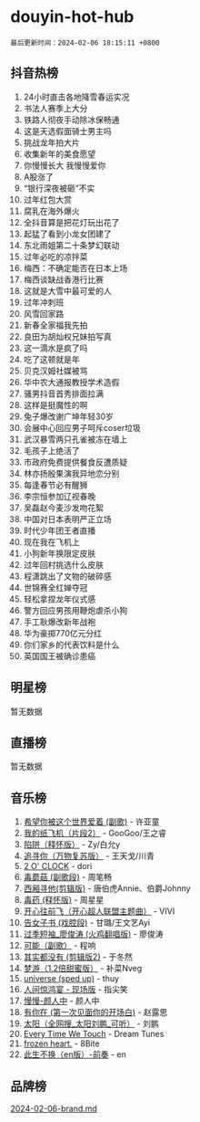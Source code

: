 # douyin-hot-hub

`最后更新时间：2024-02-06 18:15:11 +0800`

## 抖音热榜

1. 24小时直击各地降雪春运实况
1. 书法人赛季上大分
1. 铁路人彻夜手动除冰保畅通
1. 这是天选假面骑士男主吗
1. 挑战龙年拍大片
1. 收集新年的美食愿望
1. 你慢慢长大 我慢慢爱你
1. A股涨了
1. “银行深夜被砸”不实
1. 过年红包大赏
1. 腐乳在海外爆火
1. 全抖音算是把花灯玩出花了
1. 起猛了看到小龙女团建了
1. 东北雨姐第二十条梦幻联动
1. 过年必吃的凉拌菜
1. 梅西：不确定能否在日本上场
1. 梅西谈缺战香港行比赛
1. 这就是大雪中最可爱的人
1. 过年冲刺班
1. 风雪回家路
1. 新春全家福我先拍
1. 良田为胡灿权兄妹拍写真
1. 这一滴水是疯了吗
1. 吃了这顿就是年
1. 贝克汉姆社媒被骂
1. 华中农大通报教授学术造假
1. 骚男抖音首秀排面拉满
1. 这样是挺魔性的啊
1. 兔子爆改谢广坤年轻30岁
1. 会展中心回应男子呵斥coser垃圾
1. 武汉暴雪两只孔雀被冻在墙上
1. 毛孩子上绝活了
1. 市政府免费提供餐食反遭质疑
1. 林亦扬殷果演我异地恋分别
1. 每逢春节必有醒狮
1. 李宗恒参加辽视春晚
1. 吴磊赵今麦沙发吻花絮
1. 中国对日本表明严正立场
1. 时代少年团王者直播
1. 现在我在飞机上
1. 小狗新年换限定皮肤
1. 过年回村挑选什么皮肤
1. 程潇跳出了文物的破碎感
1. 世锦赛全红婵夺冠
1. 轻松拿捏龙年仪式感
1. 警方回应男孩用鞭炮虐杀小狗
1. 手工耿爆改新年战袍
1. 华为豪掷770亿元分红
1. 你们家乡的代表饮料是什么
1. 英国国王被确诊患癌

## 明星榜

暂无数据

## 直播榜

暂无数据

## 音乐榜

1. [希望你被这个世界爱着 (副歌)](https://sf3-cdn-tos.douyinstatic.com/obj/tos-cn-ve-2774/oUHCmWQfZlE3QQBKBeD8rCFLpJzPgCpImhsxMt) - 许亚童
1. [我的纸飞机（片段2）](https://sf5-hl-cdn-tos.douyinstatic.com/obj/tos-cn-ve-2774/oM2ZrKcg2CD5AeRB2gkeXOFB1IxAGJdZPazYHf) - GooGoo/王之睿
1. [陷阱（释怀版）](https://sf5-hl-cdn-tos.douyinstatic.com/obj/tos-cn-ve-2774/oE8C21LeZrzKLDFfQYgMzx4GAIHageG5IzayY7) - Zy/白允y
1. [追寻你（万物复苏版）](https://sf6-cdn-tos.douyinstatic.com/obj/tos-cn-ve-2774/oYeAZJsbjIDit9APmBg8u6uDUQnHmoCf3gbo74) - 王天戈/川青
1. [2 O' CLOCK](https://sf5-hl-cdn-tos.douyinstatic.com/obj/tos-cn-ve-2774/oIUBICeqlYQHTigCBOnCMlwBZJkgiBjt1oDfbg) - dori
1. [毒蘑菇 (副歌段)](https://sf3-cdn-tos.douyinstatic.com/obj/tos-cn-ve-2774/ocDEUsfdLjxnlFXtfogBCiQCEqYB7QZgZ8VViM) - 周笔畅
1. [西厢寻他(剪辑版)](https://sf6-cdn-tos.douyinstatic.com/obj/tos-cn-ve-2774/oUsAVfAQKlRNxEv5qxvIB8o5qmIWUcXbzJKJhw) - 唐伯虎Annie、伯爵Johnny
1. [毒药 (释怀版)](https://sf3-cdn-tos.douyinstatic.com/obj/tos-cn-ve-2774/oYILMEAzspdZBIzy4frJNB8ZHPHWAhiwowd4Ad) - 周星星
1. [开心往前飞（开心超人联盟主题曲）](https://sf6-cdn-tos.douyinstatic.com/obj/tos-cn-ve-2774/9d8fb7c82cf1421fb93a9fe925275e0a) - VIVI
1. [告女子书 (戏腔段)](https://sf3-cdn-tos.douyinstatic.com/obj/tos-cn-ve-2774/osCCzFxWgstBDi92ZfBB4ht7gQENBmQMAl0eI6) - 甘璐/王文艺Ayi
1. [过季短袖_廖俊涛 (火鸡翻唱版)](https://sf5-hl-cdn-tos.douyinstatic.com/obj/tos-cn-ve-2774/ogQVJl0tRBKxQgZji7YClFEBrVDeHpPTWfCZbQ) - 廖俊涛
1. [可能（副歌）](https://sf3-cdn-tos.douyinstatic.com/obj/tos-cn-ve-2774/cde1731888894259b333569393c2fb51) - 程响
1. [其实都没有 (剪辑版2)](https://sf5-hl-cdn-tos.douyinstatic.com/obj/tos-cn-ve-2774/oEBNQenHZtBhxYjGgUDQk0BCHTigQafgFlbQ7k) - 于冬然
1. [梦游（1.2倍甜蜜版）](https://sf3-cdn-tos.douyinstatic.com/obj/tos-cn-ve-2774/o4gyAUm8hwufoEABmwVIiQtHsFuGzAEEWtNMzo) - 补菜Nveg
1. [universe (sped up)](https://sf5-hl-cdn-tos.douyinstatic.com/obj/tos-cn-ve-2774/oIQnurQLDCsdYeegkM4CKuVb23MZBXtX6QB8bv) - thuy
1. [人间惊鸿宴 - 现场版](https://sf3-cdn-tos.douyinstatic.com/obj/tos-cn-ve-2774/osF4mrPePAf2Yv8Wfr5fATCHZwL5h1QiGQAKwz) - 指尖笑
1. [慢慢-颜人中](https://sf5-hl-cdn-tos.douyinstatic.com/obj/tos-cn-ve-2774/ocjHNfBXdBxQNC8ZGAeoLMFTUgtBg8bkExunDC) - 颜人中
1. [有你在 (第一次见面你的开场白)](https://sf5-hl-cdn-tos.douyinstatic.com/obj/tos-cn-ve-2774/oAthrQ3ClJBfI57uBoFEgNDYtNCZ0TSYQQfxQ0) - 赵露思
1. [太阳（全网搜_太阳刘鹏_可听）](https://sf5-hl-cdn-tos.douyinstatic.com/obj/tos-cn-ve-2774/ogWbyIQnlBFImVbeDocRdCIYtBHlbJXgfZMvgz) - 刘鹏
1. [Every Time We Touch](https://sf5-hl-cdn-tos.douyinstatic.com/obj/tos-cn-ve-2774/ogN6lUKQeBBfEVhIOMikG1CcJjugxk1tztZyhP) - Dream Tunes
1. [frozen heart.](https://sf6-cdn-tos.douyinstatic.com/obj/tos-cn-ve-2774/oIIWJfyjIACZA9zQMtnJ6hQQhFC4vhCupoRBsO) - 8Bite
1. [此生不换（en版）-前奏](https://sf6-cdn-tos.douyinstatic.com/obj/tos-cn-ve-2774/oMDvUGwhKrKYDEqXiMYEwxZqBWIJFA92CiLAO) - en

## 品牌榜

[2024-02-06-brand.md](2024-02-06-brand.md)
